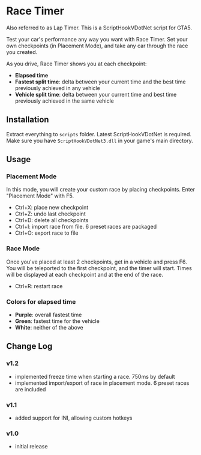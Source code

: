 # Race Timer
Also referred to as Lap Timer. This is a ScriptHookVDotNet script for GTA5. 

Test your car's performance any way you want with Race Timer. Set your own checkpoints (in Placement Mode), and take any car through the race you created.

As you drive, Race Timer shows you at each checkpoint:
- **Elapsed time**
- **Fastest split time**: delta between your current time and the best time previously achieved in any vehicle
- **Vehicle split time**: delta between your current time and best time previously achieved in the same vehicle



## Installation
Extract everything to `scripts` folder.
Latest ScriptHookVDotNet is required. Make sure you have `ScriptHookVDotNet3.dll` in your game's main directory.



## Usage
### Placement Mode
In this mode, you will create your custom race by placing checkpoints. Enter "Placement Mode" with F5.
- Ctrl+X: place new checkpoint
- Ctrl+Z: undo last checkpoint
- Ctrl+D: delete all checkpoints
- Ctrl+I: import race from file. 6 preset races are packaged
- Ctrl+O: export race to file

### Race Mode
Once you've placed at least 2 checkpoints, get in a vehicle and press F6. You will be teleported to the first checkpoint, and the timer will start. Times will be displayed at each checkpoint and at the end of the race.
- Ctrl+R: restart race 

### Colors for elapsed time
- **Purple**: overall fastest time
- **Green**: fastest time for the vehicle
- **White**: neither of the above 



## Change Log
### v1.2
- implemented freeze time when starting a race. 750ms by default
- implemented import/export of race in placement mode. 6 preset races are included 
### v1.1
- added support for INI, allowing custom hotkeys 
### v1.0
- initial release
